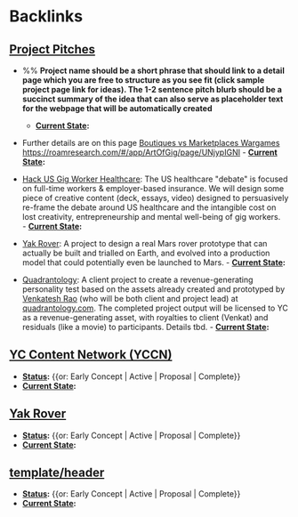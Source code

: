
# Backlinks
## [Project Pitches](<Project Pitches.md>)
-  %% __Project name should be a short phrase that should link to a detail page which you are free to structure as you see fit (click sample project page link for ideas). The 1-2 sentence pitch blurb should be a succinct summary of the idea that can also serve as placeholder text for the webpage that will be automatically created__
    - **[Current State](<Current State.md>):**

- Further details are on this page [Boutiques vs Marketplaces Wargames](<Boutiques vs Marketplaces Wargames.md>) https://roamresearch.com/#/app/ArtOfGig/page/UNjypIGNI
        - **[Current State](<Current State.md>):**

- [Hack US Gig Worker Healthcare](<Hack US Gig Worker Healthcare.md>): The US healthcare "debate" is focused on full-time workers & employer-based insurance.  We will design some piece of creative content (deck, essays, video) designed to persuasively re-frame the debate around US healthcare and the intangible cost on lost creativity, entrepreneurship and mental well-being of gig workers.  
        - **[Current State](<Current State.md>):**

- [Yak Rover](<Yak Rover.md>): A project to design a real Mars rover prototype that can actually be built and trialled on Earth, and evolved into a production model that could potentially even be launched to Mars.
        - **[Current State](<Current State.md>):**

- [Quadrantology](<Quadrantology.md>): A client project to create a revenue-generating personality test based on the assets already created and prototyped by [Venkatesh Rao](<Venkatesh Rao.md>) (who will be both client and project lead) at [quadrantology.com](https://quadrantology.com). The completed project output will be licensed to YC as a revenue-generating asset, with royalties to client (Venkat) and residuals (like a movie) to participants. Details tbd.
        - **[Current State](<Current State.md>):**

## [YC Content Network (YCCN)](<YC Content Network (YCCN).md>)
- **[Status](<Status.md>):** {{or: Early Concept | Active | Proposal | Complete}}
- **[Current State](<Current State.md>):**

## [Yak Rover](<Yak Rover.md>)
- **[Status](<Status.md>):** {{or: Early Concept | Active | Proposal | Complete}}
- **[Current State](<Current State.md>):**

## [template/header](<template/header.md>)
- **[Status](<Status.md>):** {{or: Early Concept | Active | Proposal | Complete}}
- **[Current State](<Current State.md>):**

